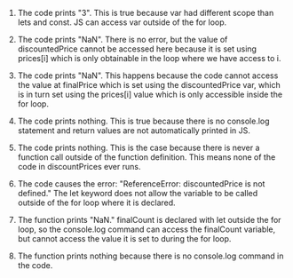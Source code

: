 1. The code prints "3". This is true because var had different scope than lets and const. JS can access var outside of the for loop.

2. The code prints "NaN". There is no error, but the value of discountedPrice cannot be accessed here because it is set using prices[i] which is only obtainable in the loop where we have access to i. 

3. The code prints "NaN". This happens because the code cannot access the value at finalPrice which is set using the discountedPrice var, which is in turn set using the prices[i] value which is only accessible inside the for loop.

4. The code prints nothing. This is true because there is no console.log statement and return values are not automatically printed in JS.

5. The code prints nothing. This is the case because there is never a function call outside of the function definition. This means none of the code in discountPrices ever runs.

6. The code causes the error: "ReferenceError: discountedPrice is not defined." The let keyword does not allow the variable to be called outside of the for loop where it is declared.

7. The function prints "NaN." finalCount is declared with let outside the for loop, so the console.log command can access the finalCount variable, but cannot access the value it is set to during the for loop.

8. The function prints nothing because there is no console.log command in the code.